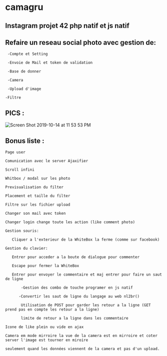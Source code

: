 # camagru
## Instagram projet 42 php natif et js natif

## Refaire un reseau social photo avec gestion de:

` -Compte et Setting`

` -Envoie de Mail et token de validation`

` -Base de donner` 

` -Camera`

` -Upload d'image`

` -Filtre `

## PICS :

![Screen Shot 2019-10-14 at 11 53 53 PM](https://user-images.githubusercontent.com/44972661/66786309-37eee980-eee0-11e9-8652-7881a52b6980.png)

## Bonus liste : 

`Page user`

`Comunication avec le server Ajaxifier`

`Scroll infini`

`Whitbox / modal sur les photo`

`Previsualisation du filter`

`Placement et taille du filter`

`Filtre sur les fichier upload`

`Changer son mail avec token`

`Changer login change toute les action (like comment photo)`

`Gestion souris:`

`	Cliquer a l'exterieur de la WhiteBox la ferme (comme sur facebook)`

`Gestion du clavier:`

`	Entrer pour acceder a la boute de dialogue pour commenter`

`	Escape pour fermer la WhiteBox`

`	Entrer pour envoyer le commentaire et maj entrer pour faire un saut de ligne`

`		-Gestion des combo de touche programer en js natif`

`		-Convertir les saut de ligne du langage au web nl2br() `

`		Utilisation de POST pour garder les retour a la ligne (GET prend pas en compte les retour a la ligne)`

`		limite de retour a la ligne dans les commentaire`

`Icone de like plein ou vide en ajax`

`Camera em mode mirroire la vue de la camera est en mirroire et coter server l'image est tourner en miroire `

`seulement quand les données viennent de la camera et pas d'un upload.`
